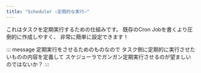 ```yaml
---
title: "Scheduler –定期的な実行–"
---
```


これはタスクを定期実行するための仕組みです。
既存のCron Jobを書くより圧倒的に作成しやすく、
非常に簡単に設定できます！

::: message
定期実行をさせるためのものなので
タスク側に定期的に実行させたいものの内容を定義して
スケジューラでガンガン定期実行させるのが望ましいのではないか？
:::